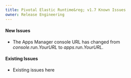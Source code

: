 ```yaml
---
title: Pivotal Elastic Runtime&reg; v1.7 Known Issues
owner: Release Engineering
---
```


#### New Issues

* The Apps Manager console URL has changed from *console*.run._YourURL_ to *apps*.run._YourURL_. 


#### Existing Issues

* Existing issues here
